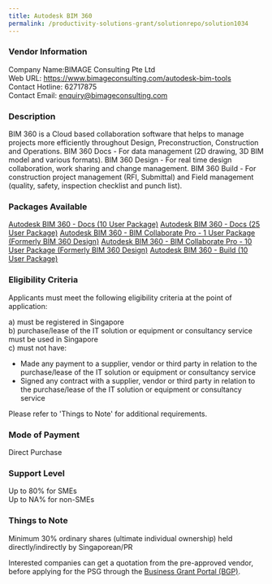 ```yaml
---
title: Autodesk BIM 360
permalink: /productivity-solutions-grant/solutionrepo/solution1034
---
```


### Vendor Information
Company Name:BIMAGE Consulting Pte Ltd <br>Web URL: https://www.bimageconsulting.com/autodesk-bim-tools <br>Contact Hotline: 62717875 <br>Contact Email: enquiry@bimageconsulting.com <br>

### Description

BIM 360 is a Cloud based collaboration software that helps to manage projects more efficiently throughout Design, Preconstruction, Construction and Operations.
BIM 360 Docs - For data management (2D drawing, 3D BIM model and various formats).
BIM 360 Design - For real time design collaboration, work sharing and change management.
BIM 360 Build - For construction project management (RFI, Submittal) and Field management (quality, safety, inspection checklist and punch list).

### Packages Available

<a href='https://www.gobusiness.gov.sg/images/psg/DesensitisedBimageConsulting_Annex_3_CRwef15April2021_Part_1.pdf' target='_blank'>Autodesk BIM 360 - Docs (10 User Package)</a>
<a href='https://www.gobusiness.gov.sg/images/psg/DesensitisedBimageConsulting_Annex_3_CRwef15April2021_Part_2.pdf' target='_blank'>Autodesk BIM 360 - Docs (25 User Package)</a>
<a href='https://www.gobusiness.gov.sg/images/psg/DesensitisedBimageConsulting_Annex_3_CRwef15April2021_Part_3.pdf' target='_blank'>Autodesk BIM 360 - BIM Collaborate Pro - 1 User Package (Formerly BIM 360 Design)</a>
<a href='https://www.gobusiness.gov.sg/images/psg/DesensitisedBimageConsulting_Annex_3_CRwef15April2021_Part_4.pdf' target='_blank'>Autodesk BIM 360 - BIM Collaborate Pro - 10 User Package (Formerly BIM 360 Design)</a>
<a href='https://www.gobusiness.gov.sg/images/psg/DesensitisedBimageConsulting_Annex_3_CRwef15April2021_Part_5.pdf' target='_blank'>Autodesk BIM 360 - Build (10 User Package)</a>

### Eligibility Criteria

Applicants must meet the following eligibility criteria at the point of application:

a) must be registered in Singapore <br>
b) purchase/lease of the IT solution or equipment or consultancy service must be used in Singapore <br>
c) must not have:
- Made any payment to a supplier, vendor or third party in relation to the purchase/lease of the IT solution or equipment or consultancy service
- Signed any contract with a supplier, vendor or third party in relation to the purchase/lease of the IT solution or equipment or consultancy service

Please refer to 'Things to Note' for additional requirements.

### Mode of Payment
Direct Purchase

### Support Level
Up to 80% for SMEs <br>
Up to NA% for non-SMEs

### Things to Note
Minimum 30% ordinary shares (ultimate individual ownership) held directly/indirectly by Singaporean/PR

Interested companies can get a quotation from the pre-approved vendor, before applying for the PSG through the <a target='_blank' href='https://www.businessgrants.gov.sg/'>Business Grant Portal (BGP)</a>.
